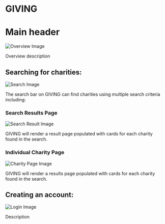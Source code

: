 # GIVING 

<h1>Main header</h1>
<img src="" alt="Overview Image">
<p>Overview description</p>

<hl/>

## Searching for charities:

<img src="" alt="Search Image">
<p>The search bar on GIVING can find charities using multiple search criteria including:</p>

### Search Results Page

<img src="" alt="Search Result Image">
<p>GIVING will render a result page populated with cards for each charity found in the search.</p>

### Individual Charity Page

<img src="" alt="Charity Page Image">
<p>GIVING will render a results page populated with cards for each charity found in the search.</p>

<hl/>

## Creating an account:

<img src="" alt="Login Image">
<p>Description</p>